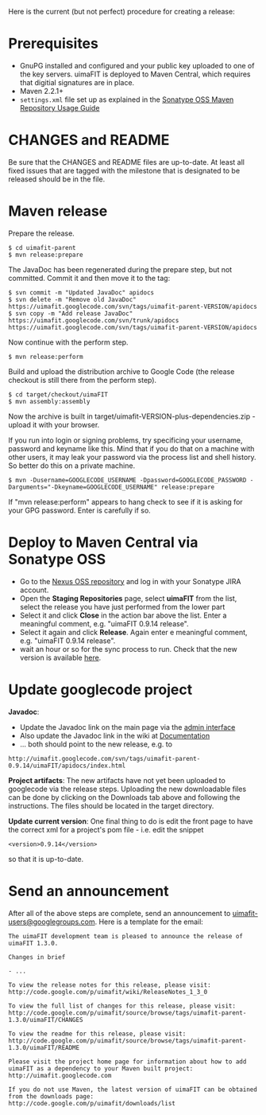 Here is the current (but not perfect) procedure for creating a release:

# Prerequisites #

  * GnuPG installed and configured and your public key uploaded to one of the key servers. uimaFIT is deployed to Maven Central, which requires that digitial signatures are in place.
  * Maven 2.2.1+
  * `settings.xml` file set up as explained in the [Sonatype OSS Maven Repository Usage Guide](https://docs.sonatype.org/display/Repository/Sonatype+OSS+Maven+Repository+Usage+Guide)

# CHANGES and README #

Be sure that the CHANGES and README files are up-to-date. At least all fixed issues that are tagged with the milestone that is designated to be released should be in the file.

# Maven release #

Prepare the release.

```
$ cd uimafit-parent
$ mvn release:prepare
```

The JavaDoc has been regenerated during the prepare step, but not committed. Commit it and then move it to the tag:

```
$ svn commit -m "Updated JavaDoc" apidocs
$ svn delete -m "Remove old JavaDoc" https://uimafit.googlecode.com/svn/tags/uimafit-parent-VERSION/apidocs
$ svn copy -m "Add release JavaDoc" https://uimafit.googlecode.com/svn/trunk/apidocs https://uimafit.googlecode.com/svn/tags/uimafit-parent-VERSION/apidocs
```

Now continue with the perform step.

```
$ mvn release:perform
```

Build and upload the distribution archive to Google Code (the release checkout is still there from the perform step).

```
$ cd target/checkout/uimaFIT
$ mvn assembly:assembly
```

Now the archive is built in target/uimafit-VERSION-plus-dependencies.zip - upload it with your browser.

If you run into login or signing problems, try specificing your username, password and keyname like this. Mind that if you do that on a machine with other users, it may leak your password via the process list and shell history. So better do this on a private machine.

```
$ mvn -Dusername=GOOGLECODE_USERNAME -Dpassword=GOOGLECODE_PASSWORD -Darguments="-Dkeyname=GOOGLECODE_USERNAME" release:prepare
```

If "mvn release:perform" appears to hang check to see if it is asking for your GPG password.  Enter is carefully if so.

# Deploy to Maven Central via Sonatype OSS #

  * Go to the [Nexus OSS repository](https://oss.sonatype.org) and log in with your Sonatype JIRA account.
  * Open the **Staging Repositories** page, select **uimaFIT** from the list, select the release you have just performed from the lower part
  * Select it and click **Close** in the action bar above the list. Enter a meaningful comment, e.g. "uimaFIT 0.9.14 release".
  * Select it again and click **Release**. Again enter e meaningful comment, e.g. "uimaFIT 0.9.14 release".
  * wait an hour or so for the sync process to run.  Check that the new version is available [here](http://repo1.maven.org/maven2/org/uimafit/uimafit/).

# Update googlecode project #

**Javadoc**:
  * Update the Javadoc link on the main page via the [admin interface](http://code.google.com/p/uimafit/admin)
  * Also update the Javadoc link in the wiki at [Documentation](Documentation.md)
  * ... both should point to the new release, e.g. to
```
http://uimafit.googlecode.com/svn/tags/uimafit-parent-0.9.14/uimaFIT/apidocs/index.html
```

**Project artifacts**: The new artifacts have not yet been uploaded to googlecode via the release steps.  Uploading the new downloadable files can be done by clicking on the Downloads tab above and following the instructions.  The files should be located in the target directory.

**Update current version**: One final thing to do is edit the front page to have the correct xml for a project's pom file - i.e. edit the snippet
```
<version>0.9.14</version>
```
so that it is up-to-date.

# Send an announcement #
After all of the above steps are complete, send an announcement to uimafit-users@googlegroups.com. Here is a template for the email:

```
The uimaFIT development team is pleased to announce the release of uimaFIT 1.3.0.  

Changes in brief

- ...

To view the release notes for this release, please visit:
http://code.google.com/p/uimafit/wiki/ReleaseNotes_1_3_0

To view the full list of changes for this release, please visit:
http://code.google.com/p/uimafit/source/browse/tags/uimafit-parent-1.3.0/uimaFIT/CHANGES

To view the readme for this release, please visit:
http://code.google.com/p/uimafit/source/browse/tags/uimafit-parent-1.3.0/uimaFIT/README

Please visit the project home page for information about how to add uimaFIT as a dependency to your Maven built project:
http://uimafit.googlecode.com

If you do not use Maven, the latest version of uimaFIT can be obtained from the downloads page:
http://code.google.com/p/uimafit/downloads/list
```